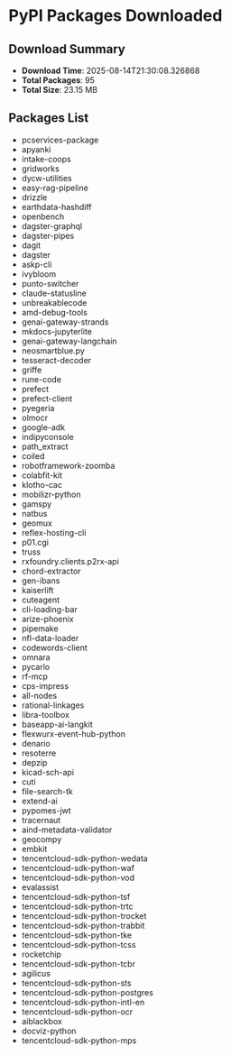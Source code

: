 # PyPI Packages Downloaded

## Download Summary
- **Download Time**: 2025-08-14T21:30:08.326868
- **Total Packages**: 95
- **Total Size**: 23.15 MB

## Packages List
- pcservices-package
- apyanki
- intake-coops
- gridworks
- dycw-utilities
- easy-rag-pipeline
- drizzle
- earthdata-hashdiff
- openbench
- dagster-graphql
- dagster-pipes
- dagit
- dagster
- askp-cli
- ivybloom
- punto-switcher
- claude-statusline
- unbreakablecode
- amd-debug-tools
- genai-gateway-strands
- mkdocs-jupyterlite
- genai-gateway-langchain
- neosmartblue.py
- tesseract-decoder
- griffe
- rune-code
- prefect
- prefect-client
- pyegeria
- olmocr
- google-adk
- indipyconsole
- path_extract
- coiled
- robotframework-zoomba
- colabfit-kit
- klotho-cac
- mobilizr-python
- gamspy
- natbus
- geomux
- reflex-hosting-cli
- p01.cgi
- truss
- rxfoundry.clients.p2rx-api
- chord-extractor
- gen-ibans
- kaiserlift
- cuteagent
- cli-loading-bar
- arize-phoenix
- pipemake
- nfl-data-loader
- codewords-client
- omnara
- pycarlo
- rf-mcp
- cps-impress
- all-nodes
- rational-linkages
- libra-toolbox
- baseapp-ai-langkit
- flexwurx-event-hub-python
- denario
- resoterre
- depzip
- kicad-sch-api
- cuti
- file-search-tk
- extend-ai
- pypomes-jwt
- tracernaut
- aind-metadata-validator
- geocompy
- embkit
- tencentcloud-sdk-python-wedata
- tencentcloud-sdk-python-waf
- tencentcloud-sdk-python-vod
- evalassist
- tencentcloud-sdk-python-tsf
- tencentcloud-sdk-python-trtc
- tencentcloud-sdk-python-trocket
- tencentcloud-sdk-python-trabbit
- tencentcloud-sdk-python-tke
- tencentcloud-sdk-python-tcss
- rocketchip
- tencentcloud-sdk-python-tcbr
- agilicus
- tencentcloud-sdk-python-sts
- tencentcloud-sdk-python-postgres
- tencentcloud-sdk-python-intl-en
- tencentcloud-sdk-python-ocr
- aiblackbox
- docviz-python
- tencentcloud-sdk-python-mps
